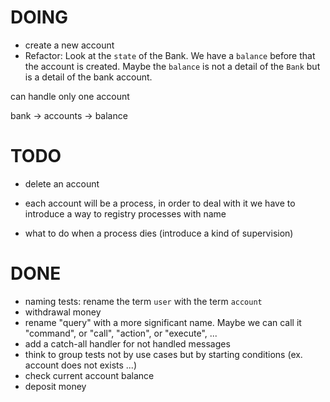 # DOING

* create a new account
* Refactor:
    Look at the `state` of the Bank.
    We have a `balance` before that the account is created.
    Maybe the `balance` is not a detail of the `Bank` but is a detail of the bank account.


can handle only one account

bank -> accounts -> balance

# TODO

* delete an account

* each account will be a process, in order to deal with it we have to introduce a way to registry processes with name
* what to do when a process dies (introduce a kind of supervision)

# DONE

* naming tests: rename the term `user` with the term `account`
* withdrawal money
* rename "query" with a more significant name. Maybe we can call it "command", or "call", "action", or "execute", ...
* add a catch-all handler for not handled messages
* think to group tests not by use cases but by starting conditions (ex. account does not exists ...)
* check current account balance
* deposit money
